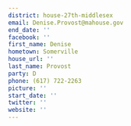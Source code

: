 ```yaml
---
district: house-27th-middlesex
email: Denise.Provost@mahouse.gov
end_date: ''
facebook: ''
first_name: Denise
hometown: Somerville
house_url: ''
last_name: Provost
party: D
phone: (617) 722-2263
picture: ''
start_date: ''
twitter: ''
website: ''
---
```

